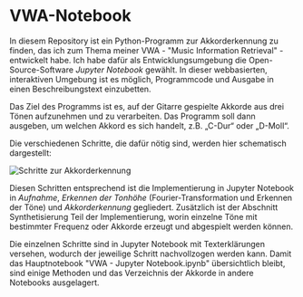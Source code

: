 # VWA-Notebook

In diesem Repository ist ein Python-Programm zur Akkorderkennung zu finden, das ich zum Thema meiner VWA - "Music Information Retrieval" - entwickelt habe. Ich habe dafür als Entwicklungsumgebung die Open-Source-Software *Jupyter Notebook* gewählt. In dieser webbasierten, interaktiven Umgebung ist es möglich, Programmcode und Ausgabe in einen Beschreibungstext einzubetten. 

Das Ziel des Programms ist es, auf der Gitarre gespielte Akkorde aus drei Tönen aufzunehmen und zu verarbeiten. Das Programm soll dann ausgeben, um welchen Akkord es sich handelt, z.B. „C-Dur“ oder „D-Moll“. 

Die verschiedenen Schritte, die dafür nötig sind, werden hier schematisch dargestellt:

![Schritte zur Akkorderkennung](https://user-images.githubusercontent.com/88315284/216824755-51514ea1-1cb2-4bb2-a1d6-99ef1a21f5c0.png)

Diesen Schritten entsprechend ist die Implementierung in Jupyter Notebook in *Aufnahme*, *Erkennen der Tonhöhe* (Fourier-Transformation und Erkennen der Töne) und *Akkorderkennung* gegliedert. Zusätzlich ist der Abschnitt Synthetisierung Teil der Implementierung, worin einzelne Töne mit bestimmter Frequenz oder Akkorde erzeugt und abgespielt werden können.

Die einzelnen Schritte sind in Jupyter Notebook mit Texterklärungen versehen, wodurch der jeweilige Schritt nachvollzogen werden kann. Damit das Hauptnotebook "VWA - Jupyter Notebook.ipynb" übersichtlich bleibt, sind einige Methoden und das Verzeichnis der Akkorde in andere Notebooks ausgelagert. 

